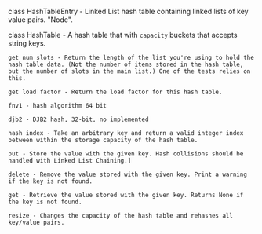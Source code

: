 class HashTableEntry - Linked List hash table containing linked lists of key value pairs. "Node".

class HashTable - A hash table that with `capacity` buckets that accepts string keys. 

    get num slots - Return the length of the list you're using to hold the hash table data. (Not the number of items stored in the hash table, but the number of slots in the main list.) One of the tests relies on this.

    get load factor - Return the load factor for this hash table.

    fnv1 - hash algorithm 64 bit

    djb2 - DJB2 hash, 32-bit, no implemented

    hash index - Take an arbitrary key and return a valid integer index between within the storage capacity of the hash table.

    put - Store the value with the given key. Hash collisions should be handled with Linked List Chaining.]

    delete - Remove the value stored with the given key. Print a warning if the key is not found.

    get - Retrieve the value stored with the given key. Returns None if the key is not found.

    resize - Changes the capacity of the hash table and rehashes all key/value pairs.

